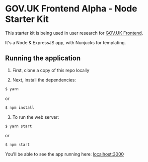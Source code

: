# GOV.UK Frontend Alpha - Node Starter Kit

This starter kit is being used in user research for [GOV.UK Frontend](https://github.com/alphagov/govuk_frontend_alpha).

It's a Node & ExpressJS app, with Nunjucks for templating.

## Running the application

1. First, clone a copy of this repo locally

2. Next, install the dependencies:

  ```sh
  $ yarn
  ```
  or
  ```sh
  $ npm install
  ```

3. To run the web server:

  ```sh
  $ yarn start
  ```
  or
  ```sh
  $ npm start
  ```

You'll be able to see the app running here: [localhost:3000](http://localhost:3000/)
